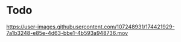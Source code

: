 # Todo
https://user-images.githubusercontent.com/107248931/174421929-7a1b3248-e85e-4d63-bbe1-4b593a948736.mov

